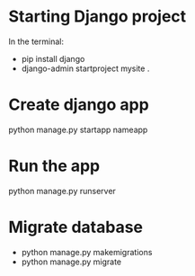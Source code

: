 # Starting Django project

In the terminal:
- pip install django
- django-admin startproject mysite .

# Create django app
python manage.py startapp nameapp

# Run the app
python manage.py runserver 

# Migrate database
- python manage.py makemigrations
- python manage.py migrate

